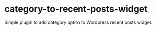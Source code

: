 # category-to-recent-posts-widget
Simple plugin to add category option to Wordpress recent posts widget.
